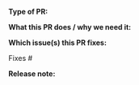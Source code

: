 **Type of PR:**
<!-- Add one of the following kinds: feature, bug, documentation, enhancement -->

**What this PR does / why we need it:**

<!-- Enter a description of the change and why this change is needed -->

**Which issue(s) this PR fixes:**

<!-- Optional, in `fixes #<issue number>` format, will close the issue(s) when PR gets merged -->
Fixes #

**Release note:**
<!-- Write your release note. If no release note is required, just write "NONE". -->
```release-note

```
